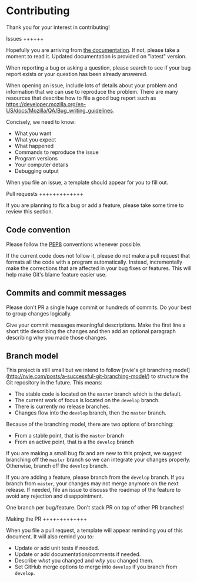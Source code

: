 Contributing
============

Thank you for your interest in contributing!


Issues
++++++

Hopefully you are arriving from
[the documentation](https://wpull.readthedocs.io/). If not, please take
a moment to read it. Updated documentation is provided on "latest"
version.

When reporting a bug or asking a question, please search to see if your
bug report exists or your question has been already answered.

When opening an issue, include lots of details about your problem and
information that we can use to reproduce the problem. There are many
resources that describe how to file a good bug report such as
<https://developer.mozilla.org/en-US/docs/Mozilla/QA/Bug_writing_guidelines>.

Concisely, we need to know:

* What you want
* What you expect
* What happened
* Commands to reproduce the issue
* Program versions
* Your computer details
* Debugging output

When you file an issue, a template should appear for you to fill out.


Pull requests
+++++++++++++

If you are planning to fix a bug or add a feature, please take some
time to review this section.


Code convention
---------------

Please follow the [PEP8](https://www.python.org/dev/peps/pep-0008/)
conventions whenever possible. 

If the current code does not follow it, please do not make
a pull request that formats all the code with a program automatically.
Instead, incrementally make the corrections that are affected in your
bug fixes or features. This will help make Git's blame feature easier
use.


Commits and commit messages
---------------------------

Please don't PR a single huge commit or hundreds of commits. Do your
best to group changes logically.

Give your commit messages meaningful descriptions. Make the first line
a short title describing the changes and then add an optional paragraph
describing why you made those changes.


Branch model
------------

This project is still small but we intend to follow 
[nvie's git branching model]
(http://nvie.com/posts/a-successful-git-branching-model/) to structure
the Git repository in the future. This means:

* The stable code is located on the `master` branch which is the default.
* The current work of focus is located on the `develop` branch.
* There is currently no release branches.
* Changes flow into the `develop` branch, then the `master` branch.

Because of the branching model, there are two options of branching:

* From a stable point, that is the `master` branch
* From an active point, that is a the `develop` branch

If you are making a small bug fix and are new to this project, we
suggest branching off the `master` branch so we can integrate your
changes properly. Otherwise, branch off the `develop` branch.

If you are adding a feature, please branch from the `develop` branch. 
If you branch from `master`, your changes may not merge anymore on the
next release. If needed, file an issue to discuss the roadmap of the
feature to avoid any rejection and disappointment.

One branch per bug/feature. Don't stack PR on top of other PR branches!


Making the PR
+++++++++++++

When you file a pull request, a template will appear reminding you
of this document. It will also remind you to:

* Update or add unit tests if needed.
* Update or add documentation/comments if needed.
* Describe *what* you changed and *why* you changed them.
* Set GitHub merge options to merge into `develop` if you branch
  from `develop`.
